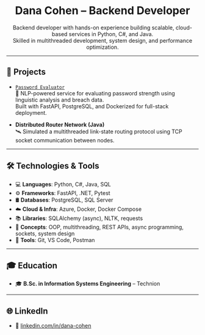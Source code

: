 <h1 align="center">Dana Cohen – Backend Developer</h1>

<p align="center">
  Backend developer with hands-on experience building scalable, cloud-based services in Python, C#, and Java.<br>
  Skilled in multithreaded development, system design, and performance optimization.
</p>

---

## 📌 Projects
- [`Password Evaluator`](https://github.com/DanaCohen49/PasswordEvaluator)  
  🔐 NLP-powered service for evaluating password strength using linguistic analysis and breach data.  
  Built with FastAPI, PostgreSQL, and Dockerized for full-stack deployment.

- **Distributed Router Network (Java)**  
  🛰️ Simulated a multithreaded link-state routing protocol using TCP socket communication between nodes.

---

## 🛠️ Technologies & Tools
- 💻 **Languages**: Python, C#, Java, SQL  
- ⚙️ **Frameworks**: FastAPI, .NET, Pytest  
- 🛢️ **Databases**: PostgreSQL, SQL Server  
- ☁️ **Cloud & Infra**: Azure, Docker, Docker Compose  
- 📚 **Libraries**: SQLAlchemy (async), NLTK, requests  
- 🧠 **Concepts**: OOP, multithreading, REST APIs, async programming, sockets, system design  
- 🧰 **Tools**: Git, VS Code, Postman  

---

## 🎓 Education
- 🎓 **B.Sc. in Information Systems Engineering** – Technion  

---

## 🌐 LinkedIn
- 💼 [linkedin.com/in/dana-cohen](https://www.linkedin.com/in/dana-cohen/)
